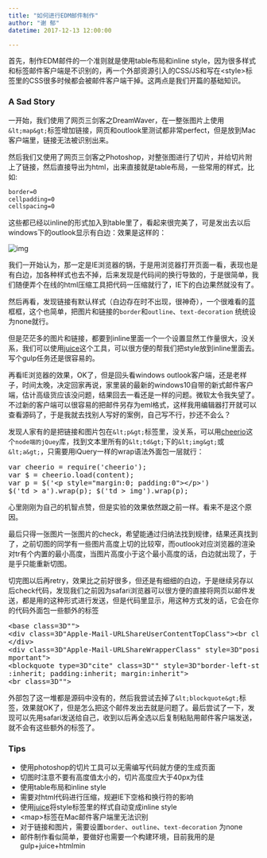 ```yaml
---
title: "如何进行EDM邮件制作"
author: "谢 郁"
datetime: 2017-12-13 12:00:00

---
```


首先，制作EDM邮件的一个准则就是使用table布局和inline style，因为很多样式和标签邮件客户端是不识别的，再一个外部资源引入的CSS/JS和写在&lt;style&gt;标签里的CSS很多时候都会被邮件客户端干掉。这两点是我们开篇的基础知识。

### A Sad Story

一开始，我们使用了网页三剑客之DreamWaver，在一整张图片上使用`&lt;map&gt;`标签增加链接，网页和outlook里测试都非常perfect，但是放到Mac客户端里，链接无法被识别出来。

然后我们又使用了网页三剑客之Photoshop，对整张图进行了切片，并给切片附上了链接，然后直接导出为html，出来直接就是table布局，一些常用的样式，比如:

```css
border=0
cellpadding=0
cellspacing=0
```

这些都已经以inline的形式加入到table里了，看起来很完美了，可是发出去以后windows下的outlook显示有白边：效果是这样的：

![img](http://text-learn.qiniudn.com/92229A82923CC488CB77AD3C2F914195.JPG)

我们一开始认为，那一定是IE浏览器的锅，于是用浏览器打开页面一看，表现也是有白边，加各种样式也去不掉，后来发现是代码间的换行导致的，于是很简单，我们随便弄个在线的html压缩工具把代码一压缩就行了，IE下的白边果然就没有了。

然后再看，发现链接有默认样式（白边存在时不出现，很神奇），一个很难看的蓝框框，这个也简单，把图片和链接的`border`和`outline`、`text-decoration` 统统设为none就行。

但是茫茫多的图片和链接，都要到inline里面一个一个设置显然工作量很大，没关系，我们可以使用[juice](https://github.com/Automattic/juice)这个工具，可以很方便的帮我们把style放到inline里面去。写个gulp任务还是很容易的。

再看IE浏览器的效果，OK了，但是回头看windows outlook客户端，还是老样子，时间太晚，决定回家再说，家里装的最新的windows10自带的新式邮件客户端，估计高级货应该没问题，结果回去一看还是一样的问题。微软太令我失望了。不过新的客户端可以很容易的把邮件另存为eml格式，这样我用编辑器打开就可以查看源码了，于是我就去找别人写好的案例，自己写不行，抄还不会么？

发现人家有的是把链接和图片包在`&lt;p&gt;`标签里，没关系，可以用[cheerio](https://github.com/cheeriojs/cheerio)这个`node端的jQuey`库，找到文本里所有的`&lt;td&gt;`下的`&lt;img&gt;`或`&lt;a&gt;`，只需要用iQuery一样的wrap语法外面包一层就行：
<pre class="EnlighterJSRAW" data-enlighter-language="js">var cheerio = require('cheerio');
var $ = cheerio.load(content);
var p = $('&lt;p style="margin:0; padding:0"&gt;&lt;/p&gt;')
$('td &gt; a').wrap(p); $('td &gt; img').wrap(p);</pre>
心里刚刚为自己的机智点赞，但是实验的效果依然跟之前一样。看来不是这个原因。

最后只得一张图片一张图片的check，希望能通过归纳法找到规律，结果还真找到了，之前切图的同学有一些图片高度上切的比较窄，而outlook对应浏览器的渲染对tr有个内置的最小高度，当图片高度小于这个最小高度的话，白边就出现了，于是乎只能重新切图。

切完图以后再retry，效果比之前好很多，但还是有细细的白边，于是继续另存以后check代码，发现我们之前因为safari浏览器可以很方便的直接将网页以邮件发送，都是用的这种形式进行发送，但是代码里显示，用这种方式发的话，它会在你的代码外面包一些额外的标签
<pre class="EnlighterJSRAW" data-enlighter-language="html">&lt;base class=3D""&gt;
&lt;div class=3D"Apple-Mail-URLShareUserContentTopClass"&gt;&lt;br class=3D""&gt;
&lt;/div&gt;
&lt;div class=3D"Apple-Mail-URLShareWrapperClass" style=3D"position:relative!i=
mportant"&gt;
&lt;blockquote type=3D"cite" class=3D"" style=3D"border-left-style:none; color=
:inherit; padding:inherit; margin:inherit"&gt;
&lt;br class=3D""&gt;</pre>
外部包了这一堆都是源码中没有的，然后我尝试去掉了`&lt;blockquote&gt;`标签，效果就OK了，但是怎么把这个邮件发出去就是问题了。最后尝试了一下，发现可以先用safari发送给自己，收到以后再全选以后复制粘贴用邮件客户端发送，就不会有这些额外的标签了。

### Tips

- 使用photoshop的切片工具可以无需编写代码就方便的生成页面
- 切图时注意不要有高度值太小的，切片高度应大于40px为佳
- 使用table布局和inline style
- 需要对html代码进行压缩，规避IE下空格和换行符的影响
- 使用[juice](https://github.com/Automattic/juice)将style标签里的样式自动变成inline style
- &lt;map&gt;标签在Mac邮件客户端里无法识别
- 对于链接和图片，需要设置`border`、`outline`、`text-decoration` 为none
- 邮件制作看似简单，要做好也需要一个构建环境，目前我用的是gulp+juice+htmlmin
